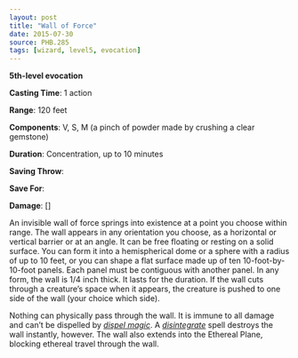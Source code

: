 ```yaml
---
layout: post
title: "Wall of Force"
date: 2015-07-30
source: PHB.285
tags: [wizard, level5, evocation]
---
```


**5th-level evocation**

**Casting Time**: 1 action

**Range**: 120 feet

**Components**: V, S, M (a pinch of powder made by crushing a clear gemstone)

**Duration**: Concentration, up to 10 minutes

**Saving Throw**:

**Save For**:

**Damage**: []

An invisible wall of force springs into existence at a point you choose within range. The wall appears in any orientation you choose, as a horizontal or vertical barrier or at an angle. It can be free floating or resting on a solid surface. You can form it into a hemispherical dome or a sphere with a radius of up to 10 feet, or you can shape a flat surface made up of ten 10-foot-by-10-foot panels. Each panel must be contiguous with another panel. In any form, the wall is 1/4 inch thick. It lasts for the duration. If the wall cuts through a creature’s space when it appears, the creature is pushed to one side of the wall (your choice which side).

Nothing can physically pass through the wall. It is immune to all damage and can’t be dispelled by *[dispel magic](../dispel-magic/ "dispel magic (lvl 3)")*. A *[disintegrate](../disintegrate/ "disintegrate (lvl 6)")* spell destroys the wall instantly, however. The wall also extends into the Ethereal Plane, blocking ethereal travel through the wall.
